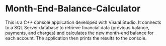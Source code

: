 # Month-End-Balance-Calculator
This is a C++ console application developed with Visual Studio. It connects to a SQL Server database to retrieve financial data (previous balance, payments, and charges) and calculates the new month-end balance for each account. The application then prints the results to the console.
